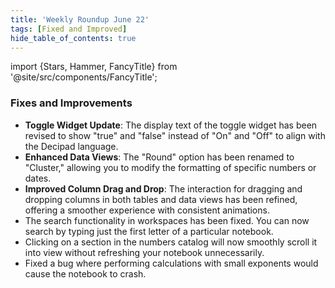 ```yaml
---
title: 'Weekly Roundup June 22'
tags: [Fixed and Improved]
hide_table_of_contents: true
---
```


import {Stars, Hammer, FancyTitle} from '@site/src/components/FancyTitle';

### <FancyTitle icon={Hammer}>Fixes and Improvements</FancyTitle>

- **Toggle Widget Update**: The display text of the toggle widget has been revised to show "true" and "false" instead of "On" and "Off" to align with the Decipad language.
- **Enhanced Data Views**: The "Round" option has been renamed to "Cluster," allowing you to modify the formatting of specific numbers or dates.
- **Improved Column Drag and Drop**: The interaction for dragging and dropping columns in both tables and data views has been refined, offering a smoother experience with consistent animations.
- The search functionality in workspaces has been fixed. You can now search by typing just the first letter of a particular notebook.
- Clicking on a section in the numbers catalog will now smoothly scroll it into view without refreshing your notebook unnecessarily.
- Fixed a bug where performing calculations with small exponents would cause the notebook to crash.
